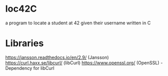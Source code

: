 # loc42C
a program to locate a student at 42 given their username written in C

# Libraries
https://jansson.readthedocs.io/en/2.9/ (Jansson)
https://curl.haxx.se/libcurl/ (libCurl)
https://www.openssl.org/ (OpenSSL) - Dependency for libCurl

